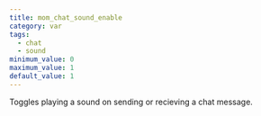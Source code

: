 ```yaml
---
title: mom_chat_sound_enable
category: var
tags:
  - chat
  - sound
minimum_value: 0
maximum_value: 1
default_value: 1
---
```


Toggles playing a sound on sending or recieving a chat message.
